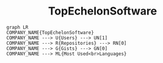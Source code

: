 <h1 align="center">TopEchelonSoftware</h1>

```mermaid
graph LR
COMPANY_NAME{TopEchelonSoftware}
COMPANY_NAME ---> U{Users} ---> UN[1]
COMPANY_NAME ---> R{Repositories} ---> RN[0]
COMPANY_NAME ---> G{Gists} ---> GN[0]
COMPANY_NAME ---> ML{Most Used<br>Languages}
```
